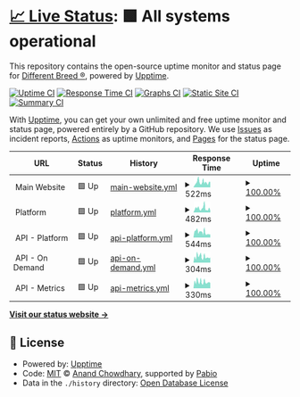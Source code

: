 # [📈 Live Status](https://waoadb.github.io/uptime): <!--live status--> **🟩 All systems operational**

This repository contains the open-source uptime monitor and status page for [Different Breed ®](https://differentbreed.events), powered by [Upptime](https://github.com/upptime/upptime).

[![Uptime CI](https://github.com/waoadb/uptime/workflows/Uptime%20CI/badge.svg)](https://github.com/waoadb/uptime/actions?query=workflow%3A%22Uptime+CI%22)
[![Response Time CI](https://github.com/waoadb/uptime/workflows/Response%20Time%20CI/badge.svg)](https://github.com/waoadb/uptime/actions?query=workflow%3A%22Response+Time+CI%22)
[![Graphs CI](https://github.com/waoadb/uptime/workflows/Graphs%20CI/badge.svg)](https://github.com/waoadb/uptime/actions?query=workflow%3A%22Graphs+CI%22)
[![Static Site CI](https://github.com/waoadb/uptime/workflows/Static%20Site%20CI/badge.svg)](https://github.com/waoadb/uptime/actions?query=workflow%3A%22Static+Site+CI%22)
[![Summary CI](https://github.com/waoadb/uptime/workflows/Summary%20CI/badge.svg)](https://github.com/waoadb/uptime/actions?query=workflow%3A%22Summary+CI%22)

With [Upptime](https://upptime.js.org), you can get your own unlimited and free uptime monitor and status page, powered entirely by a GitHub repository. We use [Issues](https://github.com/waoadb/uptime/issues) as incident reports, [Actions](https://github.com/waoadb/uptime/actions) as uptime monitors, and [Pages](https://waoadb.github.io/uptime) for the status page.

<!--start: status pages-->
<!-- This summary is generated by Upptime (https://github.com/upptime/upptime) -->
<!-- Do not edit this manually, your changes will be overwritten -->
<!-- prettier-ignore -->
| URL | Status | History | Response Time | Uptime |
| --- | ------ | ------- | ------------- | ------ |
| <img alt="" src="https://icons.duckduckgo.com/ip3/null.ico" height="13"> Main Website | 🟩 Up | [main-website.yml](https://github.com/waoadb/uptime/commits/HEAD/history/main-website.yml) | <details><summary><img alt="Response time graph" src="./graphs/main-website/response-time-week.png" height="20"> 522ms</summary><br><a href="https://status.differentbreed.events/history/main-website"><img alt="Response time 522" src="https://img.shields.io/endpoint?url=https%3A%2F%2Fraw.githubusercontent.com%2Fwaoadb%2Fuptime%2FHEAD%2Fapi%2Fmain-website%2Fresponse-time.json"></a><br><a href="https://status.differentbreed.events/history/main-website"><img alt="24-hour response time 569" src="https://img.shields.io/endpoint?url=https%3A%2F%2Fraw.githubusercontent.com%2Fwaoadb%2Fuptime%2FHEAD%2Fapi%2Fmain-website%2Fresponse-time-day.json"></a><br><a href="https://status.differentbreed.events/history/main-website"><img alt="7-day response time 522" src="https://img.shields.io/endpoint?url=https%3A%2F%2Fraw.githubusercontent.com%2Fwaoadb%2Fuptime%2FHEAD%2Fapi%2Fmain-website%2Fresponse-time-week.json"></a><br><a href="https://status.differentbreed.events/history/main-website"><img alt="30-day response time 522" src="https://img.shields.io/endpoint?url=https%3A%2F%2Fraw.githubusercontent.com%2Fwaoadb%2Fuptime%2FHEAD%2Fapi%2Fmain-website%2Fresponse-time-month.json"></a><br><a href="https://status.differentbreed.events/history/main-website"><img alt="1-year response time 522" src="https://img.shields.io/endpoint?url=https%3A%2F%2Fraw.githubusercontent.com%2Fwaoadb%2Fuptime%2FHEAD%2Fapi%2Fmain-website%2Fresponse-time-year.json"></a></details> | <details><summary><a href="https://status.differentbreed.events/history/main-website">100.00%</a></summary><a href="https://status.differentbreed.events/history/main-website"><img alt="All-time uptime 100.00%" src="https://img.shields.io/endpoint?url=https%3A%2F%2Fraw.githubusercontent.com%2Fwaoadb%2Fuptime%2FHEAD%2Fapi%2Fmain-website%2Fuptime.json"></a><br><a href="https://status.differentbreed.events/history/main-website"><img alt="24-hour uptime 100.00%" src="https://img.shields.io/endpoint?url=https%3A%2F%2Fraw.githubusercontent.com%2Fwaoadb%2Fuptime%2FHEAD%2Fapi%2Fmain-website%2Fuptime-day.json"></a><br><a href="https://status.differentbreed.events/history/main-website"><img alt="7-day uptime 100.00%" src="https://img.shields.io/endpoint?url=https%3A%2F%2Fraw.githubusercontent.com%2Fwaoadb%2Fuptime%2FHEAD%2Fapi%2Fmain-website%2Fuptime-week.json"></a><br><a href="https://status.differentbreed.events/history/main-website"><img alt="30-day uptime 100.00%" src="https://img.shields.io/endpoint?url=https%3A%2F%2Fraw.githubusercontent.com%2Fwaoadb%2Fuptime%2FHEAD%2Fapi%2Fmain-website%2Fuptime-month.json"></a><br><a href="https://status.differentbreed.events/history/main-website"><img alt="1-year uptime 100.00%" src="https://img.shields.io/endpoint?url=https%3A%2F%2Fraw.githubusercontent.com%2Fwaoadb%2Fuptime%2FHEAD%2Fapi%2Fmain-website%2Fuptime-year.json"></a></details>
| <img alt="" src="https://icons.duckduckgo.com/ip3/null.ico" height="13"> Platform | 🟩 Up | [platform.yml](https://github.com/waoadb/uptime/commits/HEAD/history/platform.yml) | <details><summary><img alt="Response time graph" src="./graphs/platform/response-time-week.png" height="20"> 482ms</summary><br><a href="https://status.differentbreed.events/history/platform"><img alt="Response time 482" src="https://img.shields.io/endpoint?url=https%3A%2F%2Fraw.githubusercontent.com%2Fwaoadb%2Fuptime%2FHEAD%2Fapi%2Fplatform%2Fresponse-time.json"></a><br><a href="https://status.differentbreed.events/history/platform"><img alt="24-hour response time 196" src="https://img.shields.io/endpoint?url=https%3A%2F%2Fraw.githubusercontent.com%2Fwaoadb%2Fuptime%2FHEAD%2Fapi%2Fplatform%2Fresponse-time-day.json"></a><br><a href="https://status.differentbreed.events/history/platform"><img alt="7-day response time 482" src="https://img.shields.io/endpoint?url=https%3A%2F%2Fraw.githubusercontent.com%2Fwaoadb%2Fuptime%2FHEAD%2Fapi%2Fplatform%2Fresponse-time-week.json"></a><br><a href="https://status.differentbreed.events/history/platform"><img alt="30-day response time 482" src="https://img.shields.io/endpoint?url=https%3A%2F%2Fraw.githubusercontent.com%2Fwaoadb%2Fuptime%2FHEAD%2Fapi%2Fplatform%2Fresponse-time-month.json"></a><br><a href="https://status.differentbreed.events/history/platform"><img alt="1-year response time 482" src="https://img.shields.io/endpoint?url=https%3A%2F%2Fraw.githubusercontent.com%2Fwaoadb%2Fuptime%2FHEAD%2Fapi%2Fplatform%2Fresponse-time-year.json"></a></details> | <details><summary><a href="https://status.differentbreed.events/history/platform">100.00%</a></summary><a href="https://status.differentbreed.events/history/platform"><img alt="All-time uptime 100.00%" src="https://img.shields.io/endpoint?url=https%3A%2F%2Fraw.githubusercontent.com%2Fwaoadb%2Fuptime%2FHEAD%2Fapi%2Fplatform%2Fuptime.json"></a><br><a href="https://status.differentbreed.events/history/platform"><img alt="24-hour uptime 100.00%" src="https://img.shields.io/endpoint?url=https%3A%2F%2Fraw.githubusercontent.com%2Fwaoadb%2Fuptime%2FHEAD%2Fapi%2Fplatform%2Fuptime-day.json"></a><br><a href="https://status.differentbreed.events/history/platform"><img alt="7-day uptime 100.00%" src="https://img.shields.io/endpoint?url=https%3A%2F%2Fraw.githubusercontent.com%2Fwaoadb%2Fuptime%2FHEAD%2Fapi%2Fplatform%2Fuptime-week.json"></a><br><a href="https://status.differentbreed.events/history/platform"><img alt="30-day uptime 100.00%" src="https://img.shields.io/endpoint?url=https%3A%2F%2Fraw.githubusercontent.com%2Fwaoadb%2Fuptime%2FHEAD%2Fapi%2Fplatform%2Fuptime-month.json"></a><br><a href="https://status.differentbreed.events/history/platform"><img alt="1-year uptime 100.00%" src="https://img.shields.io/endpoint?url=https%3A%2F%2Fraw.githubusercontent.com%2Fwaoadb%2Fuptime%2FHEAD%2Fapi%2Fplatform%2Fuptime-year.json"></a></details>
| <img alt="" src="https://icons.duckduckgo.com/ip3/null.ico" height="13"> API - Platform | 🟩 Up | [api-platform.yml](https://github.com/waoadb/uptime/commits/HEAD/history/api-platform.yml) | <details><summary><img alt="Response time graph" src="./graphs/api-platform/response-time-week.png" height="20"> 544ms</summary><br><a href="https://status.differentbreed.events/history/api-platform"><img alt="Response time 544" src="https://img.shields.io/endpoint?url=https%3A%2F%2Fraw.githubusercontent.com%2Fwaoadb%2Fuptime%2FHEAD%2Fapi%2Fapi-platform%2Fresponse-time.json"></a><br><a href="https://status.differentbreed.events/history/api-platform"><img alt="24-hour response time 320" src="https://img.shields.io/endpoint?url=https%3A%2F%2Fraw.githubusercontent.com%2Fwaoadb%2Fuptime%2FHEAD%2Fapi%2Fapi-platform%2Fresponse-time-day.json"></a><br><a href="https://status.differentbreed.events/history/api-platform"><img alt="7-day response time 544" src="https://img.shields.io/endpoint?url=https%3A%2F%2Fraw.githubusercontent.com%2Fwaoadb%2Fuptime%2FHEAD%2Fapi%2Fapi-platform%2Fresponse-time-week.json"></a><br><a href="https://status.differentbreed.events/history/api-platform"><img alt="30-day response time 544" src="https://img.shields.io/endpoint?url=https%3A%2F%2Fraw.githubusercontent.com%2Fwaoadb%2Fuptime%2FHEAD%2Fapi%2Fapi-platform%2Fresponse-time-month.json"></a><br><a href="https://status.differentbreed.events/history/api-platform"><img alt="1-year response time 544" src="https://img.shields.io/endpoint?url=https%3A%2F%2Fraw.githubusercontent.com%2Fwaoadb%2Fuptime%2FHEAD%2Fapi%2Fapi-platform%2Fresponse-time-year.json"></a></details> | <details><summary><a href="https://status.differentbreed.events/history/api-platform">100.00%</a></summary><a href="https://status.differentbreed.events/history/api-platform"><img alt="All-time uptime 100.00%" src="https://img.shields.io/endpoint?url=https%3A%2F%2Fraw.githubusercontent.com%2Fwaoadb%2Fuptime%2FHEAD%2Fapi%2Fapi-platform%2Fuptime.json"></a><br><a href="https://status.differentbreed.events/history/api-platform"><img alt="24-hour uptime 100.00%" src="https://img.shields.io/endpoint?url=https%3A%2F%2Fraw.githubusercontent.com%2Fwaoadb%2Fuptime%2FHEAD%2Fapi%2Fapi-platform%2Fuptime-day.json"></a><br><a href="https://status.differentbreed.events/history/api-platform"><img alt="7-day uptime 100.00%" src="https://img.shields.io/endpoint?url=https%3A%2F%2Fraw.githubusercontent.com%2Fwaoadb%2Fuptime%2FHEAD%2Fapi%2Fapi-platform%2Fuptime-week.json"></a><br><a href="https://status.differentbreed.events/history/api-platform"><img alt="30-day uptime 100.00%" src="https://img.shields.io/endpoint?url=https%3A%2F%2Fraw.githubusercontent.com%2Fwaoadb%2Fuptime%2FHEAD%2Fapi%2Fapi-platform%2Fuptime-month.json"></a><br><a href="https://status.differentbreed.events/history/api-platform"><img alt="1-year uptime 100.00%" src="https://img.shields.io/endpoint?url=https%3A%2F%2Fraw.githubusercontent.com%2Fwaoadb%2Fuptime%2FHEAD%2Fapi%2Fapi-platform%2Fuptime-year.json"></a></details>
| <img alt="" src="https://icons.duckduckgo.com/ip3/null.ico" height="13"> API - On Demand | 🟩 Up | [api-on-demand.yml](https://github.com/waoadb/uptime/commits/HEAD/history/api-on-demand.yml) | <details><summary><img alt="Response time graph" src="./graphs/api-on-demand/response-time-week.png" height="20"> 304ms</summary><br><a href="https://status.differentbreed.events/history/api-on-demand"><img alt="Response time 304" src="https://img.shields.io/endpoint?url=https%3A%2F%2Fraw.githubusercontent.com%2Fwaoadb%2Fuptime%2FHEAD%2Fapi%2Fapi-on-demand%2Fresponse-time.json"></a><br><a href="https://status.differentbreed.events/history/api-on-demand"><img alt="24-hour response time 264" src="https://img.shields.io/endpoint?url=https%3A%2F%2Fraw.githubusercontent.com%2Fwaoadb%2Fuptime%2FHEAD%2Fapi%2Fapi-on-demand%2Fresponse-time-day.json"></a><br><a href="https://status.differentbreed.events/history/api-on-demand"><img alt="7-day response time 304" src="https://img.shields.io/endpoint?url=https%3A%2F%2Fraw.githubusercontent.com%2Fwaoadb%2Fuptime%2FHEAD%2Fapi%2Fapi-on-demand%2Fresponse-time-week.json"></a><br><a href="https://status.differentbreed.events/history/api-on-demand"><img alt="30-day response time 304" src="https://img.shields.io/endpoint?url=https%3A%2F%2Fraw.githubusercontent.com%2Fwaoadb%2Fuptime%2FHEAD%2Fapi%2Fapi-on-demand%2Fresponse-time-month.json"></a><br><a href="https://status.differentbreed.events/history/api-on-demand"><img alt="1-year response time 304" src="https://img.shields.io/endpoint?url=https%3A%2F%2Fraw.githubusercontent.com%2Fwaoadb%2Fuptime%2FHEAD%2Fapi%2Fapi-on-demand%2Fresponse-time-year.json"></a></details> | <details><summary><a href="https://status.differentbreed.events/history/api-on-demand">100.00%</a></summary><a href="https://status.differentbreed.events/history/api-on-demand"><img alt="All-time uptime 100.00%" src="https://img.shields.io/endpoint?url=https%3A%2F%2Fraw.githubusercontent.com%2Fwaoadb%2Fuptime%2FHEAD%2Fapi%2Fapi-on-demand%2Fuptime.json"></a><br><a href="https://status.differentbreed.events/history/api-on-demand"><img alt="24-hour uptime 100.00%" src="https://img.shields.io/endpoint?url=https%3A%2F%2Fraw.githubusercontent.com%2Fwaoadb%2Fuptime%2FHEAD%2Fapi%2Fapi-on-demand%2Fuptime-day.json"></a><br><a href="https://status.differentbreed.events/history/api-on-demand"><img alt="7-day uptime 100.00%" src="https://img.shields.io/endpoint?url=https%3A%2F%2Fraw.githubusercontent.com%2Fwaoadb%2Fuptime%2FHEAD%2Fapi%2Fapi-on-demand%2Fuptime-week.json"></a><br><a href="https://status.differentbreed.events/history/api-on-demand"><img alt="30-day uptime 100.00%" src="https://img.shields.io/endpoint?url=https%3A%2F%2Fraw.githubusercontent.com%2Fwaoadb%2Fuptime%2FHEAD%2Fapi%2Fapi-on-demand%2Fuptime-month.json"></a><br><a href="https://status.differentbreed.events/history/api-on-demand"><img alt="1-year uptime 100.00%" src="https://img.shields.io/endpoint?url=https%3A%2F%2Fraw.githubusercontent.com%2Fwaoadb%2Fuptime%2FHEAD%2Fapi%2Fapi-on-demand%2Fuptime-year.json"></a></details>
| <img alt="" src="https://icons.duckduckgo.com/ip3/null.ico" height="13"> API - Metrics | 🟩 Up | [api-metrics.yml](https://github.com/waoadb/uptime/commits/HEAD/history/api-metrics.yml) | <details><summary><img alt="Response time graph" src="./graphs/api-metrics/response-time-week.png" height="20"> 330ms</summary><br><a href="https://status.differentbreed.events/history/api-metrics"><img alt="Response time 330" src="https://img.shields.io/endpoint?url=https%3A%2F%2Fraw.githubusercontent.com%2Fwaoadb%2Fuptime%2FHEAD%2Fapi%2Fapi-metrics%2Fresponse-time.json"></a><br><a href="https://status.differentbreed.events/history/api-metrics"><img alt="24-hour response time 279" src="https://img.shields.io/endpoint?url=https%3A%2F%2Fraw.githubusercontent.com%2Fwaoadb%2Fuptime%2FHEAD%2Fapi%2Fapi-metrics%2Fresponse-time-day.json"></a><br><a href="https://status.differentbreed.events/history/api-metrics"><img alt="7-day response time 330" src="https://img.shields.io/endpoint?url=https%3A%2F%2Fraw.githubusercontent.com%2Fwaoadb%2Fuptime%2FHEAD%2Fapi%2Fapi-metrics%2Fresponse-time-week.json"></a><br><a href="https://status.differentbreed.events/history/api-metrics"><img alt="30-day response time 330" src="https://img.shields.io/endpoint?url=https%3A%2F%2Fraw.githubusercontent.com%2Fwaoadb%2Fuptime%2FHEAD%2Fapi%2Fapi-metrics%2Fresponse-time-month.json"></a><br><a href="https://status.differentbreed.events/history/api-metrics"><img alt="1-year response time 330" src="https://img.shields.io/endpoint?url=https%3A%2F%2Fraw.githubusercontent.com%2Fwaoadb%2Fuptime%2FHEAD%2Fapi%2Fapi-metrics%2Fresponse-time-year.json"></a></details> | <details><summary><a href="https://status.differentbreed.events/history/api-metrics">100.00%</a></summary><a href="https://status.differentbreed.events/history/api-metrics"><img alt="All-time uptime 100.00%" src="https://img.shields.io/endpoint?url=https%3A%2F%2Fraw.githubusercontent.com%2Fwaoadb%2Fuptime%2FHEAD%2Fapi%2Fapi-metrics%2Fuptime.json"></a><br><a href="https://status.differentbreed.events/history/api-metrics"><img alt="24-hour uptime 100.00%" src="https://img.shields.io/endpoint?url=https%3A%2F%2Fraw.githubusercontent.com%2Fwaoadb%2Fuptime%2FHEAD%2Fapi%2Fapi-metrics%2Fuptime-day.json"></a><br><a href="https://status.differentbreed.events/history/api-metrics"><img alt="7-day uptime 100.00%" src="https://img.shields.io/endpoint?url=https%3A%2F%2Fraw.githubusercontent.com%2Fwaoadb%2Fuptime%2FHEAD%2Fapi%2Fapi-metrics%2Fuptime-week.json"></a><br><a href="https://status.differentbreed.events/history/api-metrics"><img alt="30-day uptime 100.00%" src="https://img.shields.io/endpoint?url=https%3A%2F%2Fraw.githubusercontent.com%2Fwaoadb%2Fuptime%2FHEAD%2Fapi%2Fapi-metrics%2Fuptime-month.json"></a><br><a href="https://status.differentbreed.events/history/api-metrics"><img alt="1-year uptime 100.00%" src="https://img.shields.io/endpoint?url=https%3A%2F%2Fraw.githubusercontent.com%2Fwaoadb%2Fuptime%2FHEAD%2Fapi%2Fapi-metrics%2Fuptime-year.json"></a></details>

<!--end: status pages-->

[**Visit our status website →**](https://waoadb.github.io/uptime)

## 📄 License

- Powered by: [Upptime](https://github.com/upptime/upptime)
- Code: [MIT](./LICENSE) © [Anand Chowdhary](https://anandchowdhary.com), supported by [Pabio](https://pabio.com)
- Data in the `./history` directory: [Open Database License](https://opendatacommons.org/licenses/odbl/1-0/)
